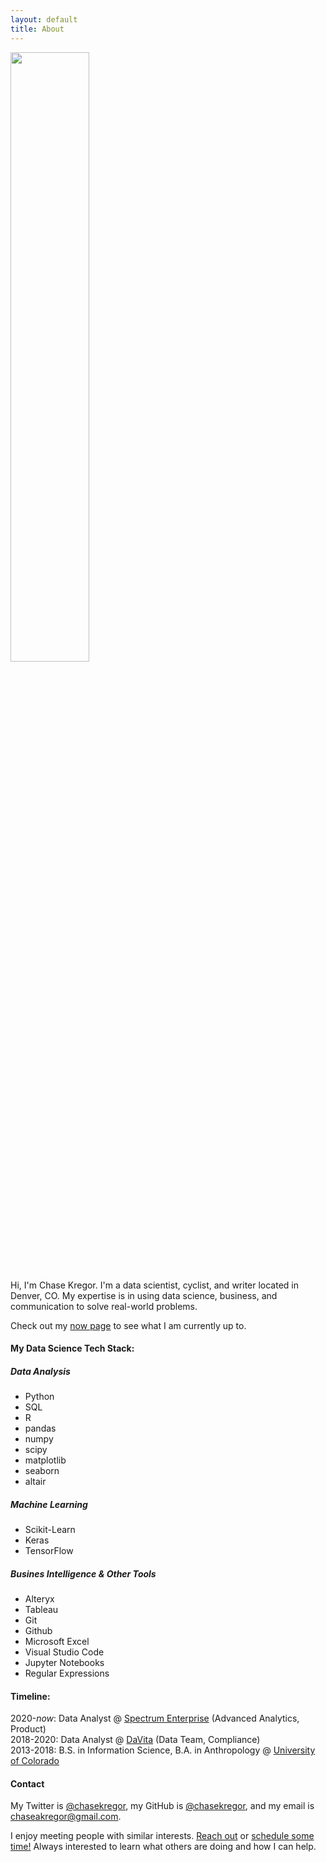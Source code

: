 ```yaml
---
layout: default
title: About
---
```


<img src="{{site.baseurl}}/assets/images/headshot.jpeg" width="50%" height="50%">

 Hi, I'm Chase Kregor. I'm a data scientist, cyclist, and writer located in Denver, CO. My expertise is in using data science, business, and communication to solve real-world problems.

Check out my <a href="/now">now page</a> to see what I am currently up to.

#### My Data Science Tech Stack:

##### Data Analysis
- Python
- SQL
- R
- pandas
- numpy
- scipy
- matplotlib
- seaborn
- altair

##### Machine Learning
- Scikit-Learn
- Keras
- TensorFlow

##### Busines Intelligence & Other Tools
- Alteryx
- Tableau
- Git
- Github
- Microsoft Excel
- Visual Studio Code
- Jupyter Notebooks
- Regular Expressions

#### Timeline:
2020-*now*: Data Analyst @ [Spectrum Enterprise](https://enterprise.spectrum.com/) (Advanced Analytics, Product)  
2018-2020: Data Analyst @ [DaVita](https://www.davita.com/) (Data Team, Compliance)  
2013-2018: B.S. in Information Science, B.A. in Anthropology @ [University of Colorado](https://www.colorado.edu/cmci/infoscience) 


#### Contact
My Twitter is <a href="https://twitter.com/ChaseKregor">@chasekregor</a>, my GitHub is <a href="https://github.com/chasekregor">@chasekregor</a>, and my email is <a href="mailto:chaseakregor@gmail.com">chaseakregor@gmail.com</a>.

I enjoy meeting people with similar interests. <a href="mailto:chaseakregor@gmail.com">Reach out</a> or [schedule some time!](https://calendly.com/chaseakregor/quick-chat) Always interested to learn what others are doing and how I can help.

